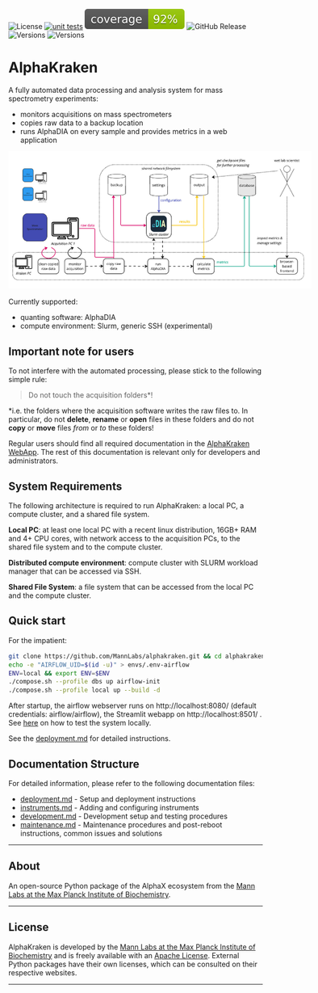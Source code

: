 ![License](https://img.shields.io/badge/License-Apache-brightgreen)
[![unit tests](https://github.com/MannLabs/alphakraken/actions/workflows/branch-checks.yaml/badge.svg)](https://github.com/MannLabs/alphakraken/actions/workflows/branch-checks.yaml)
![Coverage](https://github.com/MannLabs/alphakraken/blob/main/coverage.svg)
![GitHub Release](https://img.shields.io/github/v/release/mannlabs/alphakraken?logoColor=green&color=brightgreen)
![Versions](https://img.shields.io/badge/python-3.11-brightgreen)
![Versions](https://img.shields.io/badge/Apache_Airflow-2.10.5-brightgreen)

# AlphaKraken

A fully automated data processing and analysis system for mass spectrometry experiments:
- monitors acquisitions on mass spectrometers
- copies raw data to a backup location
- runs AlphaDIA on every sample and provides metrics in a web application

<img src="docs/overview.jpg" alt="overview" style="max-width: 600px;"/>

Currently supported:
- quanting software: AlphaDIA
- compute environment: Slurm, generic SSH (experimental)

## Important note for users

To not interfere with the automated processing, please stick to the following simple rule:

> Do not touch the acquisition folders*!

*i.e. the folders where the acquisition software writes the raw files to. In particular,
do not **delete**, **rename** or **open** files in these folders and do not **copy** or **move** files *from* or *to* these folders!

Regular users should find all required documentation in the [AlphaKraken WebApp](http://<kraken_url>).
The rest of this documentation is relevant only for developers and administrators.


## System Requirements

The following architecture is required to run AlphaKraken: a local PC, a compute cluster, and a shared file system.

**Local PC**: at least one local PC with a recent linux distribution, 16GB+ RAM and 4+ CPU cores,
with network access to the acquisition PCs, to the shared file system and to the compute cluster.

**Distributed compute environment**: compute cluster with SLURM workload manager that can be accessed via SSH.

**Shared File System**: a file system that can be accessed from the local PC and the compute cluster.


## Quick start
For the impatient:

```bash
git clone https://github.com/MannLabs/alphakraken.git && cd alphakraken
echo -e "AIRFLOW_UID=$(id -u)" > envs/.env-airflow
ENV=local && export ENV=$ENV
./compose.sh --profile dbs up airflow-init
./compose.sh --profile local up --build -d
```
After startup, the airflow webserver runs on http://localhost:8080/ (default credentials: airflow/airflow), the Streamlit webapp on http://localhost:8501/ .
See [here](docs/development.md#local-testing) on how to test the system locally.

See the [deployment.md](docs/deployment.md) for detailed instructions.



## Documentation Structure

For detailed information, please refer to the following documentation files:

- [deployment.md](docs/deployment.md) - Setup and deployment instructions
- [instruments.md](docs/instruments.md) - Adding and configuring instruments
- [development.md](docs/development.md) - Development setup and testing procedures
- [maintenance.md](docs/maintenance.md) - Maintenance procedures and post-reboot instructions, common issues and solutions

---

## About

An open-source Python package of the AlphaX ecosystem from the [Mann Labs at the Max Planck Institute of Biochemistry](https://www.biochem.mpg.de/mann).

---

## License

AlphaKraken is developed by the [Mann Labs at the Max Planck Institute of Biochemistry](https://www.biochem.mpg.de/mann) and is freely available with an [Apache License](LICENSE.txt).
External Python packages have their own licenses, which can be consulted on their respective websites.

---
